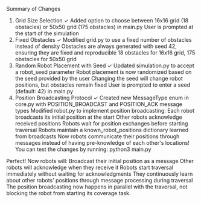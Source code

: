 Summary of Changes

1. Grid Size Selection ✓
   Added option to choose between 16x16 grid (18 obstacles) or 50x50 grid (175 obstacles) in main.py
   User is prompted at the start of the simulation
2. Fixed Obstacles ✓
   Modified grid.py to use a fixed number of obstacles instead of density
   Obstacles are always generated with seed 42, ensuring they are fixed and reproducible
   18 obstacles for 16x16 grid, 175 obstacles for 50x50 grid
3. Random Robot Placement with Seed ✓
   Updated simulation.py to accept a robot_seed parameter
   Robot placement is now randomized based on the seed provided by the user
   Changing the seed will change robot positions, but obstacles remain fixed
   User is prompted to enter a seed (default: 42) in main.py
4. Position Broadcasting Protocol ✓
   Created new MessageType enum in core.py with POSITION_BROADCAST and POSITION_ACK message types
   Modified robot.py to implement position broadcasting:
   Each robot broadcasts its initial position at the start
   Other robots acknowledge received positions
   Robots wait for position exchanges before starting traversal
   Robots maintain a known_robot_positions dictionary learned from broadcasts
   Now robots communicate their positions through messages instead of having pre-knowledge of each other's locations! You can test the changes by running:
   python3 main.py

Perfect! Now robots will:
Broadcast their initial position as a message
Other robots will acknowledge when they receive it
Robots start traversal immediately without waiting for acknowledgments
They continuously learn about other robots' positions through message processing during traversal
The position broadcasting now happens in parallel with the traversal, not blocking the robot from starting its coverage task.
